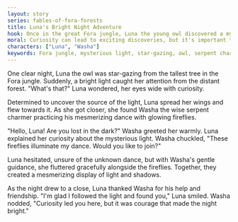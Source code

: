 ```yaml
---
layout: story
series: fables-of-fora-forests
title: Luna's Bright Night Adventure
hook: Once in the great Fora jungle, Luna the young owl discovered a mysterious light beyond the trees. What could it be?
moral: Curiosity can lead to exciting discoveries, but it's important to seek help when facing the unknown.
characters: ["Luna", "Washa"]
keywords: Fora jungle, mysterious light, star-gazing, owl, serpent charmer, fireflies, curiosity, guidance, friendship, courage
---
```


One clear night, Luna the owl was star-gazing from the tallest tree in the Fora jungle. Suddenly, a bright light caught her attention from the distant forest. "What's that?" Luna wondered, her eyes wide with curiosity.

Determined to uncover the source of the light, Luna spread her wings and flew towards it. As she got closer, she found Washa the wise serpent charmer practicing his mesmerizing dance with glowing fireflies.

"Hello, Luna! Are you lost in the dark?" Washa greeted her warmly. Luna explained her curiosity about the mysterious light. Washa chuckled, "These fireflies illuminate my dance. Would you like to join?"

Luna hesitated, unsure of the unknown dance, but with Washa's gentle guidance, she fluttered gracefully alongside the fireflies. Together, they created a mesmerizing display of light and shadows.

As the night drew to a close, Luna thanked Washa for his help and friendship. "I'm glad I followed the light and found you," Luna smiled. Washa nodded, "Curiosity led you here, but it was courage that made the night bright."

